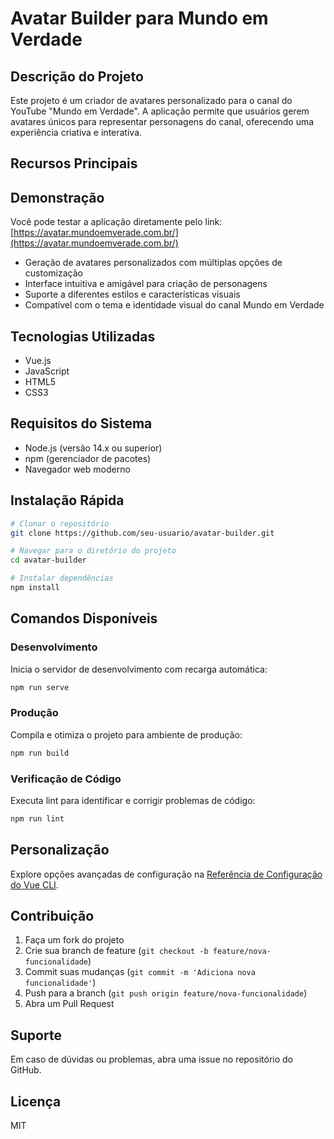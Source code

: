 # Avatar Builder para Mundo em Verdade

## Descrição do Projeto
Este projeto é um criador de avatares personalizado para o canal do YouTube "Mundo em Verdade". A aplicação permite que usuários gerem avatares únicos para representar personagens do canal, oferecendo uma experiência criativa e interativa.

## Recursos Principais
## Demonstração

Você pode testar a aplicação diretamente pelo link: [https://avatar.mundoemverade.com.br/](https://avatar.mundoemverade.com.br/)


- Geração de avatares personalizados com múltiplas opções de customização
- Interface intuitiva e amigável para criação de personagens
- Suporte a diferentes estilos e características visuais
- Compatível com o tema e identidade visual do canal Mundo em Verdade

## Tecnologias Utilizadas
- Vue.js
- JavaScript
- HTML5
- CSS3

## Requisitos do Sistema
- Node.js (versão 14.x ou superior)
- npm (gerenciador de pacotes)
- Navegador web moderno

## Instalação Rápida
```bash
# Clonar o repositório
git clone https://github.com/seu-usuario/avatar-builder.git

# Navegar para o diretório do projeto
cd avatar-builder

# Instalar dependências
npm install
```

## Comandos Disponíveis
### Desenvolvimento
Inicia o servidor de desenvolvimento com recarga automática:
```bash
npm run serve
```

### Produção
Compila e otimiza o projeto para ambiente de produção:
```bash
npm run build
```

### Verificação de Código
Executa lint para identificar e corrigir problemas de código:
```bash
npm run lint
```

## Personalização
Explore opções avançadas de configuração na [Referência de Configuração do Vue CLI](https://cli.vuejs.org/config/).

## Contribuição
1. Faça um fork do projeto
2. Crie sua branch de feature (`git checkout -b feature/nova-funcionalidade`)
3. Commit suas mudanças (`git commit -m 'Adiciona nova funcionalidade'`)
4. Push para a branch (`git push origin feature/nova-funcionalidade`)
5. Abra um Pull Request

## Suporte
Em caso de dúvidas ou problemas, abra uma issue no repositório do GitHub.

## Licença
MIT
